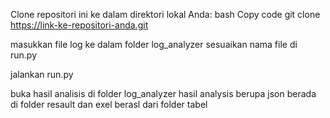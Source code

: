 Clone repositori ini ke dalam direktori lokal Anda:
bash
Copy code
git clone https://link-ke-repositori-anda.git

masukkan file log ke dalam folder log_analyzer
sesuaikan nama file di run.py

jalankan run.py

buka hasil analisis di folder log_analyzer hasil analysis berupa json berada di folder resault dan exel berasl dari folder tabel
